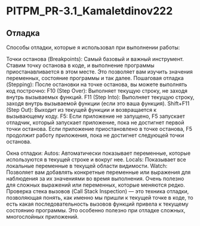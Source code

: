 # PITPM_PR-3.1_Kamaletdinov222
## Отладка

Cпособы отладки, которые я использовал при выполнении работы:

Точки останова (Breakpoints): Самый базовый и важный инструмент. Ставим точку останова в коде, и выполнение программы приостанавливается в этом месте. Это позволяет вам изучить значения переменных, состояние программы и так далее.
Пошаговая отладка (Stepping): После остановки на точке останова, вы можете выполнять код построчно:
F10 (Step Over): Выполняет текущую строку, не заходя внутрь вызываемых функций.
F11 (Step Into): Выполняет текущую строку, заходя внутрь вызываемой функции (если это ваша функция).
Shift+F11 (Step Out): Выходит из текущей функции и возвращается к вызывающему коду.
F5: Если приложение не запущено, F5 запускает отладчик, который запускает приложение, пока не достигнет первой точки останова. Если приложение приостановлено в точке останова, F5 продолжит работу приложения, пока не достигнет следующей точки останова.

Окна отладки:
Autos: Автоматически показывает переменные, которые используются в текущей строке и вокруг нее.
Locals: Показывает все локальные переменные в текущей области видимости.
Watch: Позволяет вам добавлять конкретные переменные или выражения для наблюдения за их значениями во время выполнения. Очень полезно для сложных выражений или переменных, которые меняются редко.
Проверка стека вызовов (Call Stack Inspection) — это  техника отладки, позволяющая понять, как именно мы пришли к текущей точке в коде, то есть какая последовательность вызовов функций привела к текущему состоянию программы. Это особенно полезно при отладке сложных, многослойных приложений.
